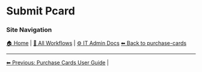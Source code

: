 # Submit Pcard

### Site Navigation
[🏠 Home](../../README.md) | [📂 All Workflows](../../users/users.md) | [⚙ IT Admin Docs](../../it-admins/README.md)
[⬅ Back to purchase-cards](../README.md)



<!-- description: Documentation about Submit Pcard for Your Organization. -->



---

[⬅ Previous: Purchase Cards User Guide](purchase-cards-user-guide.md) | 